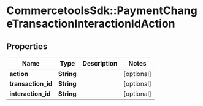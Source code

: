 # CommercetoolsSdk::PaymentChangeTransactionInteractionIdAction

## Properties
Name | Type | Description | Notes
------------ | ------------- | ------------- | -------------
**action** | **String** |  | [optional] 
**transaction_id** | **String** |  | [optional] 
**interaction_id** | **String** |  | [optional] 

